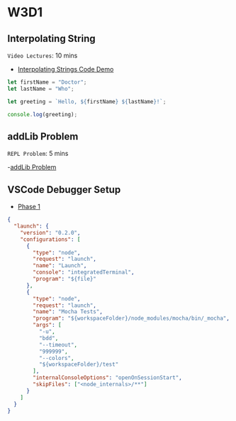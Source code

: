 # W3D1

## Interpolating String

`Video Lectures`: 10 mins

- [Interpolating Strings Code Demo]

```js
let firstName = "Doctor";
let lastName = "Who";

let greeting = `Hello, ${firstName} ${lastName}!`;

console.log(greeting);
```


## addLib Problem

`REPL Problem`: 5 mins

-[addLib Problem]



## VSCode Debugger Setup

- [Phase 1]

```json
{
  "launch": {
    "version": "0.2.0",
    "configurations": [
      {
        "type": "node",
        "request": "launch",
        "name": "Launch",
        "console": "integratedTerminal",
        "program": "${file}"
      },
      {
        "type": "node",
        "request": "launch",
        "name": "Mocha Tests",
        "program": "${workspaceFolder}/node_modules/mocha/bin/_mocha",
        "args": [
          "-u",
          "bdd",
          "--timeout",
          "999999",
          "--colors",
          "${workspaceFolder}/test"
        ],
        "internalConsoleOptions": "openOnSessionStart",
        "skipFiles": ["<node_internals>/**"]
      }
    ]
  }
}
```

[Interpolating Strings Code Demo]: https://open.appacademy.io/learn/js-py---jun-2022-cohort-1-online/week-3---intro-to-javascript/interpolating-strings-code-demo
[addLib Problem]: https://open.appacademy.io/learn/js-py---jun-2022-cohort-1-online/week-3---recursion--iifes--and-asynchronous-js/addlib-problem
[Phase 1]: https://open.appacademy.io/learn/js-py---jun-2022-cohort-1-online/week-3---intro-to-javascript/vscode-debugger-practice
